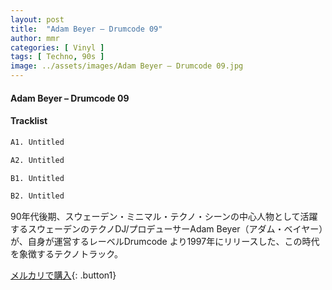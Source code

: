 ```yaml
---
layout: post
title:  "Adam Beyer – Drumcode 09"
author: mmr
categories: [ Vinyl ]
tags: [ Techno, 90s ]
image: ../assets/images/Adam Beyer – Drumcode 09.jpg
---
```


#### Adam Beyer – Drumcode 09

#### Tracklist
```md
A1. Untitled

A2. Untitled

B1. Untitled

B2. Untitled
```

90年代後期、スウェーデン・ミニマル・テクノ・シーンの中心人物として活躍するスウェーデンのテクノDJ/プロデューサーAdam Beyer（アダム・ベイヤー）が、自身が運営するレーベルDrumcode より1997年にリリースした、この時代を象徴するテクノトラック。

[メルカリで購入](https://jp.mercari.com/item/m81557566471){: .button1}

